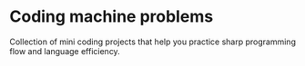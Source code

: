 # Coding machine problems
Collection of mini coding projects that help you practice sharp programming flow and language efficiency.
